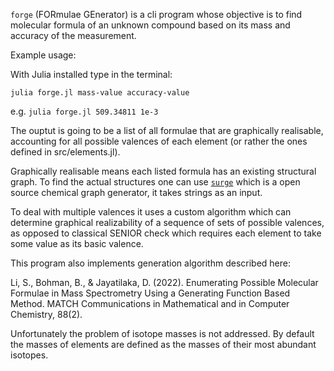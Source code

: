 `forge` (FORmulae GEnerator) is a cli program whose objective is to find molecular formula of an unknown compound based on its mass and accuracy of the measurement. 

Example usage:

With Julia installed type in the terminal:

`julia forge.jl mass-value accuracy-value`

e.g. `julia forge.jl 509.34811 1e-3`

The ouptut is going to be a list of all formulae that are graphically realisable, accounting for all possible valences of each element (or rather the ones defined in src/elements.jl).

Graphically realisable means each listed formula has an existing structural graph. To find the actual structures one can use [`surge`](https://github.com/StructureGenerator/surge) which is a open source chemical graph generator, it takes strings as an input.  

To deal with multiple valences it uses a custom algorithm which can determine graphical realizability of a sequence of sets of possible valences, as opposed to classical SENIOR check which requires each element to take some value as its basic valence.

This program also implements generation algorithm described here:

Li, S., Bohman, B., & Jayatilaka, D. (2022). 
Enumerating Possible Molecular Formulae in Mass Spectrometry Using a Generating Function Based Method. 
MATCH Communications in Mathematical and in Computer Chemistry, 88(2).

Unfortunately the problem of isotope masses is not addressed. By default the masses of elements are defined as the masses of their most abundant isotopes.